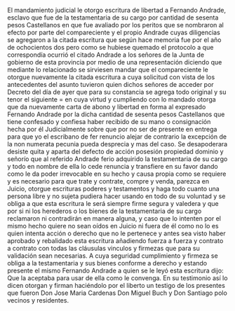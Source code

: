 El mandamiento judicial le otorgo escritura de libertad a Fernando Andrade, esclavo que fue de la testamentaria de su cargo por cantidad de sesenta pesos Castellanos en que fue avaliado por los peritos que se nombraron al efecto por parte del compareciente y el propio Andrade cuyas diligencias se agregaron a la citada escritura que según hace memoria fue por el año de ochocientos dos pero como se hubiese quemado el protocolo a que correspondía ocurrió el citado Andrade a los señores de la Junta de gobierno de esta provincia por medio de una representación diciendo que mediante lo relacionado se sirviesen mandar que el compareciente le otorgue nuevamente la citada escritura a cuya solicitud con vista de los antecedentes del asunto tuvieron quien dichos señores de acceder por Decreto del día de ayer que para su constancia se agrega todo original y su tenor el siguiente = en cuya virtud y cumpliendo con lo mandado otorga que da nuevamente carta de abono y libertad en forma al expresado Fernando Andrade por la dicha cantidad de sesenta pesos Castellanos que tiene confesado y confiesa haber recibido de su mano o consignación hecha por él Judicialmente sobre que por no ser de presente en entrega para que yo el escribano de fer renuncio alejar de contrario la excepción de la non numerata pecunia pueda desprecia y mas del caso. Se desapoderara desiste quita y aparta del defecto de acción posesión propiedad dominio y señorío que al referido Andrade ferio adquirido la testamentaria de su cargo y todo en nombre de ella lo cede renuncia y transfiere en su favor dando como le da poder irrevocable en su hecho y causa propia como se requiere y es necesario para que trate y contrate, compre y venda, parezca en Juicio, otorgue escrituras poderes y testamentos y haga todo cuanto una persona libre y no sujeta pudiera hacer usando en todo de su voluntad y se obliga a que esta escritura le será siempre firme segura y valedera y que por si ni los herederos o los bienes de la testamentaria de su cargo reclamaron ni contradirán en manera alguna, y caso que lo intenten por el mismo hecho quiere no sean oídos en Juicio ni fuera de él como no lo es quien intenta acción o derecho que no le pertenece y antes sea visto haber aprobado y rebalidado esta escritura añadiendo fuerza a fuerza y contrato a contrato con todas las cláusulas vinculos y firmezas que para su validación sean necesarias. A cuya seguridad cumplimiento y firmeza se obliga a la testamentaria y sus bienes conforme a derecho y estando presente el mismo Fernando Andrade a quien se le leyó esta escritura dijo: Que la aceptaba para usar de ella como le convenga. En su testimonio así lo dicen otorgan y firman haciéndolo por el liberto un testigo de los presentes que fueron Don Jose Maria Cardenas Don Miguel Buch y Don Santiago polo vecinos y residentes.